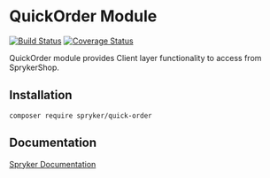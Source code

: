 # QuickOrder Module
[![Build Status](https://travis-ci.org/spryker/quick-order.svg)](https://travis-ci.org/spryker/quick-order)
[![Coverage Status](https://coveralls.io/repos/github/spryker/quick-order/badge.svg)](https://coveralls.io/github/spryker/quick-order)

QuickOrder module provides Client layer functionality to access from SprykerShop.

## Installation

```
composer require spryker/quick-order
```

## Documentation

[Spryker Documentation](https://academy.spryker.com/developing_with_spryker/module_guide/modules.html)
